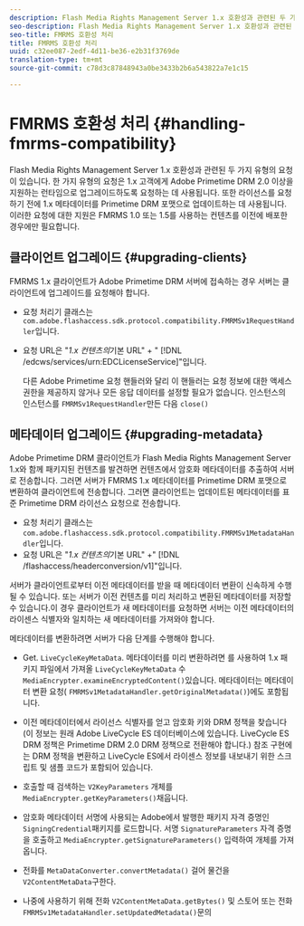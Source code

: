 ```yaml
---
description: Flash Media Rights Management Server 1.x 호환성과 관련된 두 가지 유형의 요청이 있습니다. 한 가지 유형의 요청은 1.x 고객에게 Adobe Primetime DRM 2.0 이상을 지원하는 런타임으로 업그레이드하도록 요청하는 데 사용됩니다. 또한 라이선스를 요청하기 전에 1.x 메타데이터를 Primetime DRM 포맷으로 업데이트하는 데 사용됩니다. 이러한 요청에 대한 지원은 FMRMS 1.0 또는 1.5를 사용하는 컨텐츠를 이전에 배포한 경우에만 필요합니다.
seo-description: Flash Media Rights Management Server 1.x 호환성과 관련된 두 가지 유형의 요청이 있습니다. 한 가지 유형의 요청은 1.x 고객에게 Adobe Primetime DRM 2.0 이상을 지원하는 런타임으로 업그레이드하도록 요청하는 데 사용됩니다. 또한 라이선스를 요청하기 전에 1.x 메타데이터를 Primetime DRM 포맷으로 업데이트하는 데 사용됩니다. 이러한 요청에 대한 지원은 FMRMS 1.0 또는 1.5를 사용하는 컨텐츠를 이전에 배포한 경우에만 필요합니다.
seo-title: FMRMS 호환성 처리
title: FMRMS 호환성 처리
uuid: c32ee087-2edf-4d11-be36-e2b31f3769de
translation-type: tm+mt
source-git-commit: c78d3c87848943a0be3433b2b6a543822a7e1c15

---
```



# FMRMS 호환성 처리 {#handling-fmrms-compatibility}

Flash Media Rights Management Server 1.x 호환성과 관련된 두 가지 유형의 요청이 있습니다. 한 가지 유형의 요청은 1.x 고객에게 Adobe Primetime DRM 2.0 이상을 지원하는 런타임으로 업그레이드하도록 요청하는 데 사용됩니다. 또한 라이선스를 요청하기 전에 1.x 메타데이터를 Primetime DRM 포맷으로 업데이트하는 데 사용됩니다. 이러한 요청에 대한 지원은 FMRMS 1.0 또는 1.5를 사용하는 컨텐츠를 이전에 배포한 경우에만 필요합니다.

## 클라이언트 업그레이드 {#upgrading-clients}

FMRMS 1.x 클라이언트가 Adobe Primetime DRM 서버에 접속하는 경우 서버는 클라이언트에 업그레이드를 요청해야 합니다.

* 요청 처리기 클래스는 `com.adobe.flashaccess.sdk.protocol.compatibility.FMRMSv1RequestHandler`입니다.
* 요청 URL은 &quot;*1.x 컨텐츠의*&#x200B;기본 URL&quot; + &quot; [!DNL /edcws/services/urn:EDCLicenseService]&quot;입니다.

   다른 Adobe Primetime 요청 핸들러와 달리 이 핸들러는 요청 정보에 대한 액세스 권한을 제공하지 않거나 모든 응답 데이터를 설정할 필요가 없습니다. 인스턴스의 인스턴스를 `FMRMSv1RequestHandler`만든 다음 `close()`

## 메타데이터 업그레이드 {#upgrading-metadata}

Adobe Primetime DRM 클라이언트가 Flash Media Rights Management Server 1.x와 함께 패키지된 컨텐츠를 발견하면 컨텐츠에서 암호화 메타데이터를 추출하여 서버로 전송합니다. 그러면 서버가 FMRMS 1.x 메타데이터를 Primetime DRM 포맷으로 변환하여 클라이언트에 전송합니다. 그러면 클라이언트는 업데이트된 메타데이터를 표준 Primetime DRM 라이선스 요청으로 전송합니다.

* 요청 처리기 클래스는 `com.adobe.flashaccess.sdk.protocol.compatibility.FMRMSv1MetadataHandler`입니다.
* 요청 URL은 &quot;*1.x 컨텐츠의*&#x200B;기본 URL&quot; +&quot; [!DNL /flashaccess/headerconversion/v1]&quot;입니다.

서버가 클라이언트로부터 이전 메타데이터를 받을 때 메타데이터 변환이 신속하게 수행될 수 있습니다. 또는 서버가 이전 컨텐츠를 미리 처리하고 변환된 메타데이터를 저장할 수 있습니다.이 경우 클라이언트가 새 메타데이터를 요청하면 서버는 이전 메타데이터의 라이센스 식별자와 일치하는 새 메타데이터를 가져와야 합니다.

메타데이터를 변환하려면 서버가 다음 단계를 수행해야 합니다.

* Get. `LiveCycleKeyMetaData`. 메타데이터를 미리 변환하려면 를 사용하여 1.x 패키지 파일에서 가져올 `LiveCycleKeyMetaData` 수 `MediaEncrypter.examineEncryptedContent()`있습니다. 메타데이터는 메타데이터 변환 요청( `FMRMSv1MetadataHandler.getOriginalMetadata()`)에도 포함됩니다.

* 이전 메타데이터에서 라이선스 식별자를 얻고 암호화 키와 DRM 정책을 찾습니다(이 정보는 원래 Adobe LiveCycle ES 데이터베이스에 있습니다. LiveCycle ES DRM 정책은 Primetime DRM 2.0 DRM 정책으로 전환해야 합니다.) 참조 구현에는 DRM 정책을 변환하고 LiveCycle ES에서 라이센스 정보를 내보내기 위한 스크립트 및 샘플 코드가 포함되어 있습니다.
* 호출할 때 검색하는 `V2KeyParameters` 개체를 `MediaEncrypter.getKeyParameters()`채웁니다.

* 암호화 메타데이터 서명에 사용되는 Adobe에서 발행한 패키지 자격 증명인 `SigningCredential`패키지를 로드합니다. 서명 `SignatureParameters` 자격 증명을 호출하고 `MediaEncrypter.getSignatureParameters()` 입력하여 개체를 가져옵니다.

* 전화를 `MetaDataConverter.convertMetadata()` 걸어 물건을 `V2ContentMetaData`구한다.

* 나중에 사용하기 위해 전화 `V2ContentMetaData.getBytes()` 및 스토어 또는 전화 `FMRMSv1MetadataHandler.setUpdatedMetadata()`문의